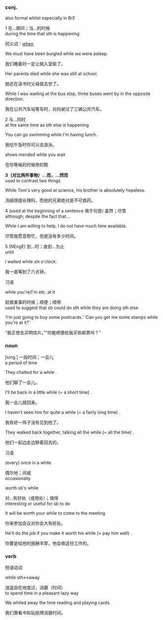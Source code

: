 ### conj.

also formal whilst especially in BrE

1 在…期间；当…的时候  
 during the time that sth is happening

同义词：[when](https://fanyi.baidu.com/#en/zh/when)

We must have been burgled while we were asleep.

我们睡着时一定让贼入室偷了。

Her parents died while she was still at school.

她还在读书时父母就去世了。

While I was waiting at the bus stop, three buses went by in the opposite direction.

我在公共汽车站等车时，对向驶过了三辆公共汽车。

2 与…同时  
 at the same time as sth else is happening

You can go swimming while I'm having lunch.

我吃午饭时你可以去游泳。

shoes mended while you wait

在你等候的时候修的鞋

**3（对比两件事物）…而，…然而**  
 used to contrast two things

While Tom's very good at science, his brother is absolutely hopeless.

汤姆很擅长理科，而他的兄弟绝对是不可救药。

4 \(used at the beginning of a sentence 用于句首\) 虽然；尽管  
 although; despite the fact that…

While I am willing to help, I do not have much time available.

尽管我愿意帮忙，但是没有多少时间。

5 \(NEngE\) 到…时；直到…为止  
 until

I waited while six o'clock.

我一直等到了六点钟。

习语

while you're/I'm etc. at it

趁做某事的时候；顺便；顺带  
 used to suggest that sb could do sth while they are doing sth else

‘I'm just going to buy some postcards.’ ‘Can you get me some stamps while you're at it?’

“我正想去买明信片。”“你能顺便给我买些邮票吗？”

### noun

\[sing.\] 一段时间；一会儿  
 a period of time

They chatted for a while .

他们聊了一会儿。

I'll be back in a little while \(= a short time\) .

我一会儿就回来。

I haven't seen him for quite a while \(= a fairly long time\) .

我有好一阵子没有见到他了。

They walked back together, talking all the while \(= all the time\) .

他们一起边走边聊着回去的。

习语

\(every\) once in a while

偶尔地；间或  
 occasionally

worth sb's while

对…有好处（或用处）；值得  
 interesting or useful for sb to do

It will be worth your while to come to the meeting.

你来参加会议对你会大有好处。

He'll do the job if you make it worth his while \(= pay him well\) .

你要是给他的报酬丰厚，他会做这份工作的。

### verb

短语动词

while sth↔away

逍遥自在地度过，消磨（时间）  
 to spend time in a pleasant lazy way

We whiled away the time reading and playing cards.

我们靠看书和玩纸牌消磨时间。

